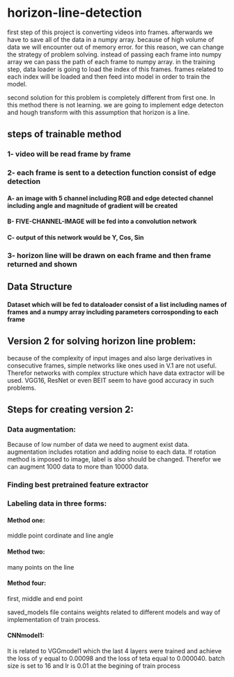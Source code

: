 # horizon-line-detection
first step of this project is converting videos into frames.
afterwards we have to save all of the data in a numpy array. 
because of high volume of data we will encounter out of memory error.
for this reason, we can change the strategy of problem solving.
instead of passing each frame into numpy array we can pass the path of each frame to numpy array.
in the training step, data loader is going to load the index of this frames. 
frames related to each index will be loaded and then feed into model in order to train the model.

second solution for this problem is completely different from first one.
In this method there is not learning. we are going to implement edge detecton and hough transform with this assumption that 
horizon is a line. 
## steps of trainable method
### 1- video will be read frame by frame
### 2- each frame is  sent to a detection function consist of edge detection 
#### A- an image with 5 channel including RGB and edge detected channel including angle and magnitude of gradient will be created
#### B- FIVE-CHANNEL-IMAGE will be fed into a convolution network
#### C- output of this network would be Y, Cos, Sin
### 3- horizon line will be drawn on each frame and then frame returned and shown  

## Data Structure
#### Dataset which will be fed to dataloader consist of a list including names of frames and a numpy array including parameters corrosponding to each frame

## Version 2 for solving horizon line problem:
because of the complexity of input images and also large derivatives in consecutive frames, simple networks like ones used in
V.1 are not useful. Therefor networks with complex structure which have data extractor will be used. VGG16, ResNet or even BEIT seem to have 
good accuracy in such problems.

## Steps for creating version 2:
### Data augmentation:
Because of low number of data we need to augment exist data. augmentation includes rotation and adding noise to each data. 
If rotation method is imposed to image, label is also should be changed. Therefor we can augment 1000 data to more than 10000 data.

### Finding best pretrained feature extractor

### Labeling data in three forms:
#### Method one:
middle point cordinate and line angle

#### Method two:
many points on the line

#### Method four:
first, middle and end point

saved_models file contains weights related to different models and way of implementation of train process.
#### CNNmodel1:
It is related to VGGmodel1 which the last 4 layers were trained and achieve the loss of y equal to 0.00098 and the loss of teta equal to 0.000040.
batch size is set to 16 and lr is 0.01 at the begining of train process 
